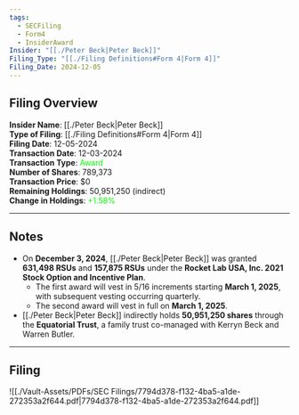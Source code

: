 ```yaml
---
tags:
  - SECFiling
  - Form4
  - InsiderAward
Insider: "[[./Peter Beck|Peter Beck]]"
Filing_Type: "[[./Filing Definitions#Form 4|Form 4]]"
Filing_Date: 2024-12-05
---
```


## Filing Overview

**Insider Name**: [[./Peter Beck|Peter Beck]]  
**Type of Filing**: [[./Filing Definitions#Form 4|Form 4]]  
**Filing Date**: 12-05-2024  
**Transaction Date**: 12-03-2024  
**Transaction Type**: <span style="color:lime">Award</span>  
**Number of Shares**: 789,373  
**Transaction Price**: $0  
**Remaining Holdings**: 50,951,250 (indirect)  
**Change in Holdings**: <span style="color:lime">+1.58%</span>  

---

## Notes

- On **December 3, 2024**, [[./Peter Beck|Peter Beck]] was granted **631,498 RSUs** and **157,875 RSUs** under the **Rocket Lab USA, Inc. 2021 Stock Option and Incentive Plan**.
  - The first award will vest in 5/16 increments starting **March 1, 2025**, with subsequent vesting occurring quarterly.
  - The second award will vest in full on **March 1, 2025**.
- [[./Peter Beck|Peter Beck]] indirectly holds **50,951,250 shares** through the **Equatorial Trust**, a family trust co-managed with Kerryn Beck and Warren Butler.

---

## Filing

![[./Vault-Assets/PDFs/SEC Filings/7794d378-f132-4ba5-a1de-272353a2f644.pdf|7794d378-f132-4ba5-a1de-272353a2f644.pdf]]
